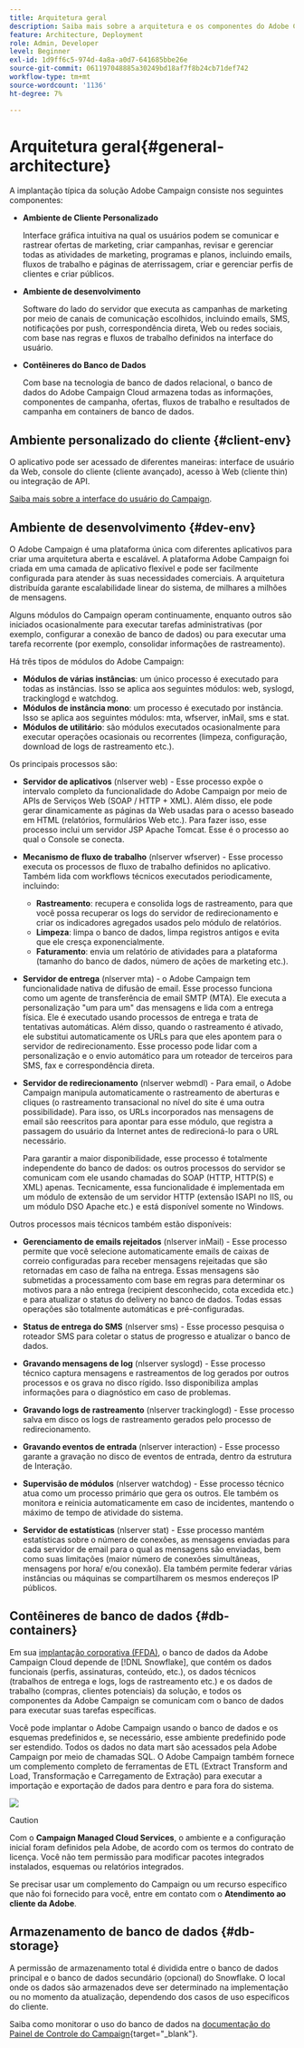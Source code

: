 ```yaml
---
title: Arquitetura geral
description: Saiba mais sobre a arquitetura e os componentes do Adobe Campaign. Saiba como personalizar o console do cliente e o ambiente.
feature: Architecture, Deployment
role: Admin, Developer
level: Beginner
exl-id: 1d9ff6c5-974d-4a8a-a0d7-641685bbe26e
source-git-commit: 061197048885a30249bd18af7f8b24cb71def742
workflow-type: tm+mt
source-wordcount: '1136'
ht-degree: 7%

---
```


# Arquitetura geral{#general-architecture}

A implantação típica da solução Adobe Campaign consiste nos seguintes componentes:

* **Ambiente de Cliente Personalizado**

  Interface gráfica intuitiva na qual os usuários podem se comunicar e rastrear ofertas de marketing, criar campanhas, revisar e gerenciar todas as atividades de marketing, programas e planos, incluindo emails, fluxos de trabalho e páginas de aterrissagem, criar e gerenciar perfis de clientes e criar públicos.

* **Ambiente de desenvolvimento**

  Software do lado do servidor que executa as campanhas de marketing por meio de canais de comunicação escolhidos, incluindo emails, SMS, notificações por push, correspondência direta, Web ou redes sociais, com base nas regras e fluxos de trabalho definidos na interface do usuário.

* **Contêineres do Banco de Dados**

  Com base na tecnologia de banco de dados relacional, o banco de dados do Adobe Campaign Cloud armazena todas as informações, componentes de campanha, ofertas, fluxos de trabalho e resultados de campanha em containers de banco de dados.

## Ambiente personalizado do cliente {#client-env}

O aplicativo pode ser acessado de diferentes maneiras: interface de usuário da Web, console do cliente (cliente avançado), acesso à Web (cliente thin) ou integração de API.

[Saiba mais sobre a interface do usuário do Campaign](../start/campaign-ui.md).

## Ambiente de desenvolvimento {#dev-env}

O Adobe Campaign é uma plataforma única com diferentes aplicativos para criar uma arquitetura aberta e escalável. A plataforma Adobe Campaign foi criada em uma camada de aplicativo flexível e pode ser facilmente configurada para atender às suas necessidades comerciais. A arquitetura distribuída garante escalabilidade linear do sistema, de milhares a milhões de mensagens.

Alguns módulos do Campaign operam continuamente, enquanto outros são iniciados ocasionalmente para executar tarefas administrativas (por exemplo, configurar a conexão de banco de dados) ou para executar uma tarefa recorrente (por exemplo, consolidar informações de rastreamento).

Há três tipos de módulos do Adobe Campaign:

* **Módulos de várias instâncias**: um único processo é executado para todas as instâncias. Isso se aplica aos seguintes módulos: web, syslogd, trackinglogd e watchdog.
* **Módulos de instância mono**: um processo é executado por instância. Isso se aplica aos seguintes módulos: mta, wfserver, inMail, sms e stat.
* **Módulos de utilitário**: são módulos executados ocasionalmente para executar operações ocasionais ou recorrentes (limpeza, configuração, download de logs de rastreamento etc.).

Os principais processos são:

* **Servidor de aplicativos** (nlserver web) - Esse processo expõe o intervalo completo da funcionalidade do Adobe Campaign por meio de APIs de Serviços Web (SOAP / HTTP + XML). Além disso, ele pode gerar dinamicamente as páginas da Web usadas para o acesso baseado em HTML (relatórios, formulários Web etc.). Para fazer isso, esse processo inclui um servidor JSP Apache Tomcat. Esse é o processo ao qual o Console se conecta.

* **Mecanismo de fluxo de trabalho** (nlserver wfserver) - Esse processo executa os processos de fluxo de trabalho definidos no aplicativo. Também lida com workflows técnicos executados periodicamente, incluindo:

   * **Rastreamento**: recupera e consolida logs de rastreamento, para que você possa recuperar os logs do servidor de redirecionamento e criar os indicadores agregados usados pelo módulo de relatórios.
   * **Limpeza**: limpa o banco de dados, limpa registros antigos e evita que ele cresça exponencialmente.
   * **Faturamento**: envia um relatório de atividades para a plataforma (tamanho do banco de dados, número de ações de marketing etc.).

* **Servidor de entrega** (nlserver mta) - o Adobe Campaign tem funcionalidade nativa de difusão de email. Esse processo funciona como um agente de transferência de email SMTP (MTA). Ele executa a personalização &quot;um para um&quot; das mensagens e lida com a entrega física. Ele é executado usando processos de entrega e trata de tentativas automáticas. Além disso, quando o rastreamento é ativado, ele substitui automaticamente os URLs para que eles apontem para o servidor de redirecionamento. Esse processo pode lidar com a personalização e o envio automático para um roteador de terceiros para SMS, fax e correspondência direta.

* **Servidor de redirecionamento** (nlserver webmdl) - Para email, o Adobe Campaign manipula automaticamente o rastreamento de aberturas e cliques (o rastreamento transacional no nível do site é uma outra possibilidade). Para isso, os URLs incorporados nas mensagens de email são reescritos para apontar para esse módulo, que registra a passagem do usuário da Internet antes de redirecioná-lo para o URL necessário.

  Para garantir a maior disponibilidade, esse processo é totalmente independente do banco de dados: os outros processos do servidor se comunicam com ele usando chamadas do SOAP (HTTP, HTTP(S) e XML) apenas. Tecnicamente, essa funcionalidade é implementada em um módulo de extensão de um servidor HTTP (extensão ISAPI no IIS, ou um módulo DSO Apache etc.) e está disponível somente no Windows.

Outros processos mais técnicos também estão disponíveis:

* **Gerenciamento de emails rejeitados** (nlserver inMail) - Esse processo permite que você selecione automaticamente emails de caixas de correio configuradas para receber mensagens rejeitadas que são retornadas em caso de falha na entrega. Essas mensagens são submetidas a processamento com base em regras para determinar os motivos para a não entrega (recipient desconhecido, cota excedida etc.) e para atualizar o status do delivery no banco de dados. Todas essas operações são totalmente automáticas e pré-configuradas.

* **Status de entrega do SMS** (nlserver sms) - Esse processo pesquisa o roteador SMS para coletar o status de progresso e atualizar o banco de dados.

* **Gravando mensagens de log** (nlserver syslogd) - Esse processo técnico captura mensagens e rastreamentos de log gerados por outros processos e os grava no disco rígido. Isso disponibiliza amplas informações para o diagnóstico em caso de problemas.

* **Gravando logs de rastreamento** (nlserver trackinglogd) - Esse processo salva em disco os logs de rastreamento gerados pelo processo de redirecionamento.

* **Gravando eventos de entrada** (nlserver interaction) - Esse processo garante a gravação no disco de eventos de entrada, dentro da estrutura de Interação.

* **Supervisão de módulos** (nlserver watchdog) - Esse processo técnico atua como um processo primário que gera os outros. Ele também os monitora e reinicia automaticamente em caso de incidentes, mantendo o máximo de tempo de atividade do sistema.

* **Servidor de estatísticas** (nlserver stat) - Esse processo mantém estatísticas sobre o número de conexões, as mensagens enviadas para cada servidor de email para o qual as mensagens são enviadas, bem como suas limitações (maior número de conexões simultâneas, mensagens por hora/ e/ou conexão). Ela também permite federar várias instâncias ou máquinas se compartilharem os mesmos endereços IP públicos.


## Contêineres de banco de dados {#db-containers}

Em sua [implantação corporativa (FFDA)](enterprise-deployment.md), o banco de dados da Adobe Campaign Cloud depende de [!DNL Snowflake], que contém os dados funcionais (perfis, assinaturas, conteúdo, etc.), os dados técnicos (trabalhos de entrega e logs, logs de rastreamento etc.) e os dados de trabalho (compras, clientes potenciais) da solução, e todos os componentes da Adobe Campaign se comunicam com o banco de dados para executar suas tarefas específicas.

Você pode implantar o Adobe Campaign usando o banco de dados e os esquemas predefinidos e, se necessário, esse ambiente predefinido pode ser estendido. Todos os dados no data mart são acessados pela Adobe Campaign por meio de chamadas SQL. O Adobe Campaign também fornece um complemento completo de ferramentas de ETL (Extract Transform and Load, Transformação e Carregamento de Extração) para executar a importação e exportação de dados para dentro e para fora do sistema.

![](assets/data-flow-diagram.png)


>[!CAUTION]
>
>Com o **Campaign Managed Cloud Services**, o ambiente e a configuração inicial foram definidos pela Adobe, de acordo com os termos do contrato de licença. Você não tem permissão para modificar pacotes integrados instalados, esquemas ou relatórios integrados.
>
>Se precisar usar um complemento do Campaign ou um recurso específico que não foi fornecido para você, entre em contato com o **Atendimento ao cliente da Adobe**.

## Armazenamento de banco de dados {#db-storage}

A permissão de armazenamento total é dividida entre o banco de dados principal e o banco de dados secundário (opcional) do Snowflake. O local onde os dados são armazenados deve ser determinado na implementação ou no momento da atualização, dependendo dos casos de uso específicos do cliente.

Saiba como monitorar o uso do banco de dados na [documentação do Painel de Controle do Campaign](https://experienceleague.adobe.com/docs/control-panel/using/performance-monitoring/database-monitoring/database-monitoring.html?lang=pt-BR){target="_blank"}.
